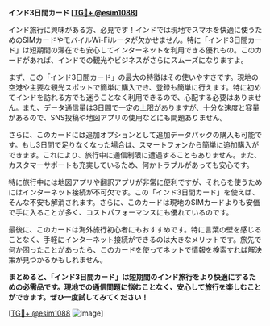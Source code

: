 **インド3日間カード [[TG💪+ @esim1088](https://t.me/s/esim1088)]**

インド旅行に興味がある方、必見です！インドでは現地でスマホを快適に使うためのSIMカードやモバイルWi-Fiルータが欠かせません。特に「インド3日間カード」は短期間の滞在でも安心してインターネットを利用できる優れもの。このカードがあれば、インドでの観光やビジネスがさらにスムーズになりますよ。

まず、この「インド3日間カード」の最大の特徴はその使いやすさです。現地の空港や主要な観光スポットで簡単に購入でき、登録も簡単に行えます。特に初めてインドを訪れる方でも迷うことなく利用できるので、心配する必要はありません。また、データ通信量は3日間で一定の上限がありますが、十分な速度と容量があるので、SNS投稿や地図アプリの使用などにも問題ありません。

さらに、このカードには追加オプションとして追加データパックの購入も可能です。もし3日間で足りなくなった場合は、スマートフォンから簡単に追加購入ができます。これにより、旅行中に通信制限に遭遇することもありません。また、カスタマーサポートも充実しているため、何かトラブルがあっても安心です。

特に旅行中には地図アプリや翻訳アプリが非常に便利ですが、それらを使うためにはインターネット接続が不可欠です。この「インド3日間カード」を使えば、そんな不安も解消されます。さらに、このカードは現地のSIMカードよりも安価で手に入ることが多く、コストパフォーマンスにも優れているのです。

最後に、このカードは海外旅行初心者にもおすすめです。特に言葉の壁を感じることなく、手軽にインターネット接続ができるのは大きなメリットです。旅先で何か困ったことがあったら、このカードを使ってネットで情報を検索すれば解決策が見つかるかもしれません。

**まとめると、「インド3日間カード」は短期間のインド旅行をより快適にするための必需品です。現地での通信問題に悩むことなく、安心して旅行を楽しむことができます。ぜひ一度試してみてください！**

[[TG💪+ @esim1088](https://t.me/s/esim1088) ![Image](https://i.postimg.cc/Y0z9fWf4/image.png)]